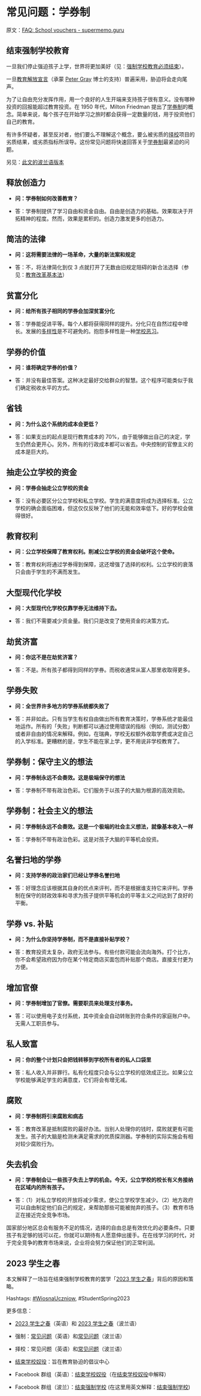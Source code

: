 # 常见问题：学券制

原文：[FAQ: School vouchers - supermemo.guru](https://supermemo.guru/wiki/FAQ:_School_vouchers)

## 结束强制学校教育

一旦我们停止强迫孩子上学，世界将更加美好（见：[强制学校教育必须结束](https://supermemo.guru/wiki/Compulsory_schooling_must_end)）。

一旦[教育解放宣言](https://supermemo.guru/wiki/Declaration_of_Educational_Emancipation)（承蒙 [Peter Gray](https://supermemo.guru/wiki/Peter_Gray) 博士的支持）普遍采用，胁迫将会走向尾声。

为了让自由充分发挥作用，用一个良好的人生开端来支持孩子很有意义。没有哪种投资的回报能超过教育投资。在 1950 年代，Milton Friedman 提出了[学券制](https://supermemo.guru/wiki/School_voucher)的概念。简单来说，每个孩子在开始学习之旅时都会获得一定数量的钱，用于投资他们自己的教育。

有许多怀疑者，甚至反对者，他们要么不理解这个概念，要么被劣质的[择校](https://supermemo.guru/wiki/School_choice)项目的劣质结果，或劣质指标所误导。这份常见问题将快速回答关于[学券制](https://supermemo.guru/wiki/School_voucher)最紧迫的问题。

另见：[此文的波兰语版本](https://supermemo.guru/wiki/Pytania_i_odpowiedzi:_Bon_oswiatowy)

## 释放创造力

- **问：学券制如何改善教育？**

- 答：学券制提供了学习自由和资金自由。自由是创造力的基础。效果取决于开拓精神的程度。然而，效果是累积的。创造力激发更多的创造力。

## 简洁的法律

- **问：这将需要法律的一场革命，大量的新法案和规定**

- 答：不，将法律简化到仅 3 点就打开了无数由旧规定阻碍的新合法选择（参见：[教育改革基本法](https://supermemo.guru/wiki/ABC_of_Education_Reform)）

## 贫富分化

- **问：给所有孩子相同的学券会加深贫富分化**

- 答：学券能促进平等。每个人都将获得同样的提升。分化只在自然过程中增长。发展的[多样性](https://supermemo.guru/wiki/Diversity)是不可避免的。抱怨多样性是一种[学校恶习](https://supermemo.guru/wiki/Bad_school_habit)。

## 学券的价值

- **问：谁将确定学券的价值？**

- 答：并没有最佳答案。这种决定最好交给群众的智慧。这个程序可能类似于我们确定税收水平的方式。

## 省钱

- **问：为什么这个系统的成本会更低？**

- 答：如果支出的起点是现行教育成本的 70%，由于能够做出自己的决定，学生仍然会更开心。另外，所有的行政成本都可以省去。中央控制的官僚主义的成本是巨大的。

## 抽走公立学校的资金

- **问：学券会抽走公立学校的资金**

- 答：没有必要区分公立学校和私立学校。学生的满意度将成为选择标准。公立学校的确会面临困难，但这仅仅反映了他们的无能和效率低下。好的学校会做得很好。

## 教育权利

- **问：公立学校保障了教育权利。削减公立学校的资金会破坏这个使命。**

- 答：教育权利将通过学券得到保障，这还增强了选择的权利。公立学校的衰落只会由于学生的不满而发生。

## 大型现代化学校

- **问：大型现代化学校仅靠学券无法维持下去。**

- 答：我们不需要减少资金量。我们只是改变了使用资金的决策方式。

## 劫贫济富

- **问：你这不是在劫贫济富？**

- 答：不是。所有孩子都得到同样的学券。而税收通常从富人那里收取得更多。

## 学券失败

- **问：全世界许多地方的学券系统都失败了**

- 答：并非如此。只有当学生有权自由做出所有教育决策时，学券系统才能最佳地运作。所有的「失败」判断都可以通过使用错误的指标（例如，测试分数）或者非自由的情况来解释。例如，在瑞典，学校无权额外收取学费或决定自己的入学标准。更糟糕的是，学生不能在家上学，更不用说非学校教育了。

## 学券制：保守主义的想法

- **问：学券制永远不会奏效。这是极端保守的想法**

- 答：学券制不带有政治色彩。它们服务于以孩子的大脑为根源的高效资助。

## 学券制：社会主义的想法

- **问：学券制永远不会奏效。这是一个极端的社会主义想法，就像基本收入一样**

- 答：学券制不带有政治色彩。这是对孩子大脑的平等机会投资。

## 名誉扫地的学券

- **问：支持学券的政治家们已经让学券名誉扫地**

- 答：好理念应该根据其自身的优点来评判，而不是根据谁支持它来评判。学券制在保守的财政效率和寻求为孩子提供平等机会的平等主义之间达到了良好的平衡。

## 学券 vs. 补贴

- **问：为什么你坚持学券制，而不是直接补贴学校？**

- 答：教育投资太复杂，政府无法参与。有些付款可能会流向海外。打个比方，你不会希望政府因为你在某个特定商店买面包而补贴那个商店。直接支付更为方便。

## 增加官僚

- **问：学券制增加了官僚。需要职员来处理支付事务。**

- 答：可以使用电子支付系统，其中资金会自动转账到符合条件的家庭账户中。无需人工职员参与。

## 私人致富

- **问：你的整个计划只会把钱转移到学校所有者的私人口袋里**

- 答：私人收入并非罪行。私有化程度只会与公立学校的低效成正比。如果公立学校能够满足学生的满意度，它们将会有增无减。

## 腐败

- **问：学券制将引来腐败和病态**

- 答：教育改革是抵制腐败的最好办法。当别人处理你的钱时，腐败就更有可能发生。孩子的大脑是检测未满足需求的优质探测器。学券制的实际实施会有相对较少腐败行为。

## 失去机会

- **问：学券制会让一些孩子失去上学的机会。今天，公立学校的校长有义务接纳在区域内的所有孩子。**

- 答：（1）对私立学校的开放将减少需求，使公立学校学生减少。（2）地方政府可以自由制定他们自己的规定，来帮助那些可能被抛弃的孩子。（3）教育市场正在接近完全竞争市场。

国家部分地区总会有服务不足的情况，选择的自由总是有效优化的必要条件。只要孩子有足够的钱可以花，你就可以期待有人愿意伸出援手。在在线学习的时代，对于完全竞争的教育市场来说，企业将会努力保证他们的正常利润。

## 2023 学生之春

本文解释了一场旨在结束强制学校教育的罢学「[2023 学生之春](https://supermemo.guru/wiki/Student_Spring_2023)」背后的原因和策略。

Hashtags: [#WiosnaUczniow](https://www.google.com/search?q=%23WiosnaUczniow), #StudentSpring2023

更多信息：

- [2023 学生之春](https://supermemo.guru/wiki/Student_Spring_2023)（英语）和 [2023 学生之春](https://supermemo.guru/wiki/Wiosna_Uczniow_2023)（波兰语）

- 强制：[常见问题](https://supermemo.guru/wiki/FAQ:_Ban_on_school_coercion)（英语）和[常见问题](https://supermemo.guru/wiki/Pytania_i_odpowiedzi:_Koniec_Przymusu_Szkolnego)（波兰语）

- 择校：常见问题（英语）和[常见问题](https://supermemo.guru/wiki/Pytania_i_odpowiedzi:_Bon_oswiatowy)（波兰语）

- [结束学校奴役](https://supermemo.guru/wiki/End_school_slavery)：旨在教育胁迫的倡议中心

- Facebook 群组（英语）：[结束学校奴役](https://www.facebook.com/groups/endschoolslave)（在[结束学校奴役](https://supermemo.guru/wiki/End_School_Slavery)中解释）

- Facebook 群组（波兰）：[结束强制学校](https://www.facebook.com/groups/schoolcoercion) (在这里用英文解释：[结束强制学校](https://supermemo.guru/wiki/Koniec_Przymusu_Szkolnego))